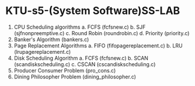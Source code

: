 # KTU-s5-(System Software)SS-LAB
1. CPU Scheduling algorithms
  a. FCFS (fcfsnew.c)
  b. SJF (sjfnonpreemptive.c)
  c. Round Robin (roundrobin.c)
  d. Priority (priority.c)
2. Banker's Algorithm (bankers.c)
3. Page Replacement Algorithms
  a. FIFO (fifopagereplacement.c) 
  b. LRU (lrupagereplacement.c)
4. Disk Scheduling Algorithm
  a. FCFS (fcfsnew.c)
  b. SCAN (scandiskscheduling.c)
  c. CSCAN (cscandiskscheduling.c)
5. Producer Consumer Problem (pro_cons.c)
6. Dining Philosopher Problem (dining_philosopher.c)


  
